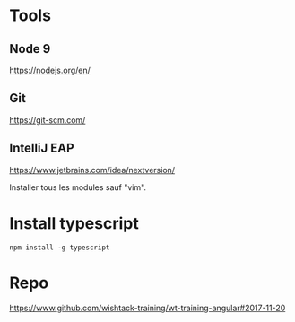 # Tools

## Node 9
https://nodejs.org/en/

## Git
https://git-scm.com/

## IntelliJ EAP
https://www.jetbrains.com/idea/nextversion/

Installer tous les modules sauf "vim".

# Install typescript
`npm install -g typescript`

# Repo
https://www.github.com/wishtack-training/wt-training-angular#2017-11-20
